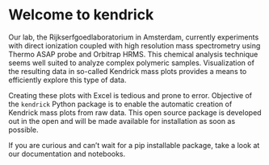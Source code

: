 # Welcome to kendrick

<!-- WARNING: THIS FILE WAS AUTOGENERATED! DO NOT EDIT! -->

Our lab, the Rijkserfgoedlaboratorium in Amsterdam, currently
experiments with direct ionization coupled with high resolution mass
spectrometry using Thermo ASAP probe and Orbitrap HRMS. This chemical
analysis technique seems well suited to analyze complex polymeric
samples. Visualization of the resulting data in so-called Kendrick mass
plots provides a means to efficiently explore this type of data.

Creating these plots with Excel is tedious and prone to error. Objective
of the `kendrick` Python package is to enable the automatic creation of
Kendrick mass plots from raw data. This open source package is developed
out in the open and will be made available for installation as soon as
possible.

If you are curious and can’t wait for a pip installable package, take a
look at our documentation and notebooks.
